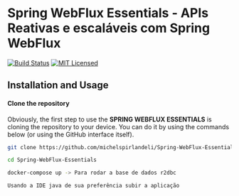 # Spring WebFlux Essentials - APIs Reativas e escaláveis com Spring WebFlux

[![Build Status](https://travis-ci.org/michelspirlandeli/Spring-WebFlux-Essentials.svg?branch=master)](https://travis-ci.org/michelspirlandeli/Spring-WebFlux-Essentials)
[![MIT Licensed](https://img.shields.io/badge/license-MIT-blue.svg)](LICENSE)

## Installation and Usage

#### Clone the repository

Obviously, the first step to use the **SPRING WEBFLUX ESSENTIALS** is cloning the repository to your device. You can do it by using the commands below (or using the GitHub interface itself).

```sh
git clone https://github.com/michelspirlandeli/Spring-WebFlux-Essentials.git

cd Spring-WebFlux-Essentials

docker-compose up -> Para rodar a base de dados r2dbc

Usando a IDE java de sua preferência subir a aplicação

```
